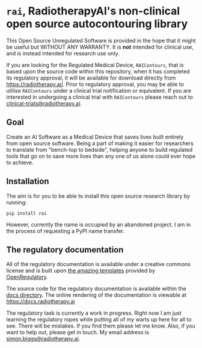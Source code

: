 # `rai`, RadiotherapyAI's non-clinical open source autocontouring library

This Open Source Unregulated Software is provided in the hope that it might be
useful but WITHOUT ANY WARRANTY. It is **not** intended for clinical use, and
is instead intended for research use only.

If you are looking for the Regulated Medical Device, `RAIContours`, that is
based upon the source code within this repository, when it has completed its
regulatory approval, it will be available for download directly from
<https://radiotherapy.ai/>. Prior to regulatory approval, you may be able to
utilise `RAIContours` under a clinical trial notification or equivalent. If you
are interested in undergoing a clinical trial with `RAIContours` please reach
out to <clinical-trials@radiotherapy.ai>.

## Goal

Create an AI Software as a Medical Device that saves lives built entirely from
open source software. Being a part of making it easier for researchers to
translate from "bench-top to bedside", helping anyone to build regulated tools
that go on to save more lives than any one of us alone could ever hope to
achieve.

## Installation

The aim is for you to be able to install this open source research library by
running:

```
pip install rai
```

However, currently the name is occupied by an abandoned project. I am in the
process of requesting a PyPI name transfer.

## The regulatory documentation

All of the regulatory documentation is available under a creative commons
license and is built upon
[the amazing templates](https://openregulatory.com/templates/)
provided by [OpenRegulatory](https://openregulatory.com/).

The source code for the regulatory documentation is available within the
[docs directory](./docs). The online rendering of the documentation is viewable
at <https://docs.radiotherapy.ai>

The regulatory task is currently a work in progress. Right now I am just
learning the regulatory ropes while putting all of my warts up here for all to
see. There will be mistakes. If you find them please let me know. Also, if you
want to help out, please get in touch. My email address is
simon.biggs@radiotherapy.ai.
